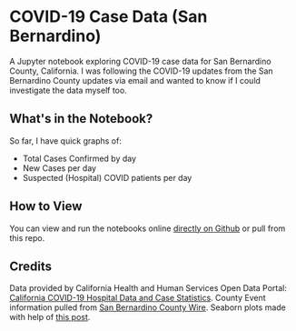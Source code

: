 # COVID-19 Case Data (San Bernardino)

A Jupyter notebook exploring COVID-19 case data for San Bernardino County, California. I was following the COVID-19 updates from the San Bernardino County updates via email and wanted to know if I could investigate the data myself too.

## What's in the Notebook?
So far, I have quick graphs of:
* Total Cases Confirmed by day
* New Cases per day
* Suspected (Hospital) COVID patients per day

## How to View
You can view and run the notebooks online [directly on Github](https://github.com/SarahEGood/covid19-SB/blob/master/San_Bernardino_COVID-19_Data.ipynb) or pull from this repo.

## Credits
Data provided by California Health and Human Services Open Data Portal: [California COVID-19 Hospital Data and Case Statistics](https://data.ca.gov/dataset/covid-19-cases).
County Event information pulled from [San Bernardino County Wire](https://wp.sbcounty.gov/cao/countywire/).
Seaborn plots made with help of [this post](https://stackoverflow.com/questions/29308729/can-i-plot-a-linear-regression-with-datetimes-on-the-x-axis-with-seaborn?rq=1).
